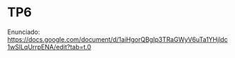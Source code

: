 # TP6

Enunciado: https://docs.google.com/document/d/1aiHgorQBgIp3TRaGWyV6uTa1YHjldc1wSILqUrrpENA/edit?tab=t.0

